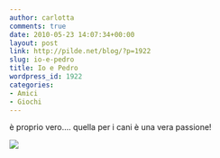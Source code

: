 ```yaml
---
author: carlotta
comments: true
date: 2010-05-23 14:07:34+00:00
layout: post
link: http://pilde.net/blog/?p=1922
slug: io-e-pedro
title: Io e Pedro
wordpress_id: 1922
categories:
- Amici
- Giochi
---
```


è proprio vero.... quella per i cani è una vera passione!

![]({{baseurl}}/uploads/2010/05/pedro.jpg)



